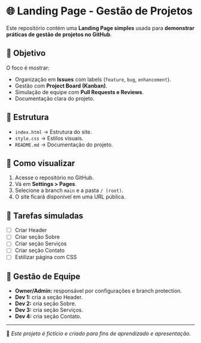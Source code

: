 # 🌐 Landing Page - Gestão de Projetos

Este repositório contém uma **Landing Page simples** usada para **demonstrar práticas de gestão de projetos no GitHub**.

## 🎯 Objetivo
O foco é mostrar:
- Organização em **Issues** com labels (`feature`, `bug`, `enhancement`).
- Gestão com **Project Board (Kanban)**.
- Simulação de equipe com **Pull Requests e Reviews**.
- Documentação clara do projeto.

## 📂 Estrutura
- `index.html` → Estrutura do site.
- `style.css` → Estilos visuais.
- `README.md` → Documentação do projeto.

## 🚀 Como visualizar
1. Acesse o repositório no GitHub.
2. Vá em **Settings > Pages**.
3. Selecione a branch `main` e a pasta `/ (root)`.
4. O site ficará disponível em uma URL pública.

## 📌 Tarefas simuladas
- [ ] Criar Header
- [ ] Criar seção Sobre
- [ ] Criar seção Serviços
- [ ] Criar seção Contato
- [ ] Estilizar página com CSS

## 👥 Gestão de Equipe
- **Owner/Admin:** responsável por configurações e branch protection.
- **Dev 1:** cria a seção Header.
- **Dev 2:** cria seção Sobre.
- **Dev 3:** cria seção Serviços.
- **Dev 4:** cria seção Contato.

---
📢 *Este projeto é fictício e criado para fins de aprendizado e apresentação.*
